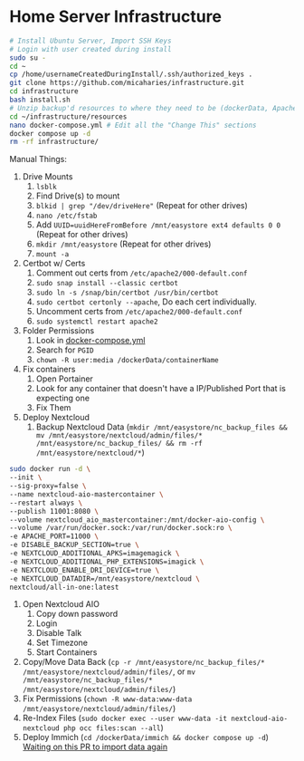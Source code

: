 # Home Server Infrastructure

```bash
# Install Ubuntu Server, Import SSH Keys
# Login with user created during install
sudo su -
cd ~
cp /home/usernameCreatedDuringInstall/.ssh/authorized_keys .
git clone https://github.com/micaharies/infrastructure.git
cd infrastructure
bash install.sh
# Unzip backup'd resources to where they need to be (dockerData, Apache2 Configs)
cd ~/infrastructure/resources
nano docker-compose.yml # Edit all the "Change This" sections
docker compose up -d
rm -rf infrastructure/
```

Manual Things:
1. Drive Mounts 
   1. `lsblk` 
   2. Find Drive(s) to mount
   3. `blkid | grep "/dev/driveHere"` (Repeat for other drives)
   4. `nano /etc/fstab`
   5. Add `UUID=uuidHereFromBefore /mnt/easystore ext4 defaults 0 0` (Repeat for other drives)
   6. `mkdir /mnt/easystore` (Repeat for other drives)
   7. `mount -a`
2. Certbot w/ Certs 
   1. Comment out certs from `/etc/apache2/000-default.conf`
   2. `sudo snap install --classic certbot`
   3. `sudo ln -s /snap/bin/certbot /usr/bin/certbot`
   4. `sudo certbot certonly --apache`, Do each cert individually.
   5. Uncomment certs from `/etc/apache2/000-default.conf`
   6. `sudo systemctl restart apache2`
3. Folder Permissions 
   1. Look in [docker-compose.yml](https://github.com/micaharies/infrastructure/blob/main/resources/docker-compose.yml)
   2. Search for `PGID`
   3. `chown -R user:media /dockerData/containerName`
4. Fix containers
   1. Open Portainer
   2. Look for any container that doesn't have a IP/Published Port that is expecting one
   3. Fix Them
5. Deploy Nextcloud
   1. Backup Nextcloud Data (`mkdir /mnt/easystore/nc_backup_files && mv /mnt/easystore/nextcloud/admin/files/* /mnt/easystore/nc_backup_files/ && rm -rf /mnt/easystore/nextcloud/*`)
```bash
sudo docker run -d \
--init \
--sig-proxy=false \
--name nextcloud-aio-mastercontainer \
--restart always \
--publish 11001:8080 \
--volume nextcloud_aio_mastercontainer:/mnt/docker-aio-config \
--volume /var/run/docker.sock:/var/run/docker.sock:ro \
-e APACHE_PORT=11000 \
-e DISABLE_BACKUP_SECTION=true \
-e NEXTCLOUD_ADDITIONAL_APKS=imagemagick \
-e NEXTCLOUD_ADDITIONAL_PHP_EXTENSIONS=imagick \
-e NEXTCLOUD_ENABLE_DRI_DEVICE=true \
-e NEXTCLOUD_DATADIR=/mnt/easystore/nextcloud \
nextcloud/all-in-one:latest
```
   1. Open Nextcloud AIO
      1. Copy down password
      2. Login
      3. Disable Talk
      4. Set Timezone
      5. Start Containers
   2. Copy/Move Data Back (`cp -r /mnt/easystore/nc_backup_files/* /mnt/easystore/nextcloud/admin/files/`, or `mv /mnt/easystore/nc_backup_files/* /mnt/easystore/nextcloud/admin/files/`)
   3. Fix Permissions (`chown -R www-data:www-data /mnt/easystore/nextcloud/admin/files/`)
   4. Re-Index Files (`sudo docker exec --user www-data -it nextcloud-aio-nextcloud php occ files:scan --all`)
1. Deploy Immich (`cd /dockerData/immich && docker compose up -d`) [Waiting on this PR to import data again](https://github.com/immich-app/immich/pull/3124)

